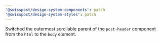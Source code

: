 ```yaml
---
'@swisspost/design-system-components': patch
'@swisspost/design-system-styles': patch
---
```


Switched the outermost scrollable parent of the `post-header` component from the `html` to the `body` element.
